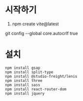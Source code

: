 # 시작하기
1. npm create vite@latest

git config --global core.autocrlf true




# 설치
```
npm install gsap 
npm install split-type
npm install @studio-freight/lenis
npm install three
npm install sass
npm install react-router-dom
npm install jquery

```